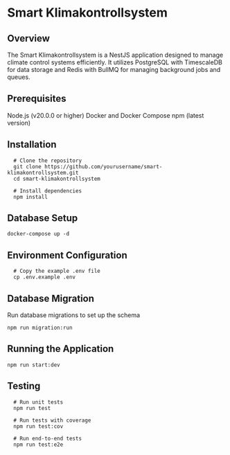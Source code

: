 # Smart Klimakontrollsystem

## Overview
The Smart Klimakontrollsystem is a NestJS application designed to manage climate control systems efficiently. It utilizes PostgreSQL with TimescaleDB for data storage and Redis with BullMQ for managing background jobs and queues.


## Prerequisites
Node.js (v20.0.0 or higher)
Docker and Docker Compose
npm (latest version)

## Installation
```
  # Clone the repository
  git clone https://github.com/yourusername/smart-klimakontrollsystem.git
  cd smart-klimakontrollsystem

  # Install dependencies
  npm install
```

## Database Setup
`docker-compose up -d`

## Environment Configuration
```
  # Copy the example .env file
  cp .env.example .env
```

## Database Migration
Run database migrations to set up the schema

`npm run migration:run`

## Running the Application

`npm run start:dev`

## Testing
```
  # Run unit tests
  npm run test

  # Run tests with coverage
  npm run test:cov

  # Run end-to-end tests
  npm run test:e2e
```
